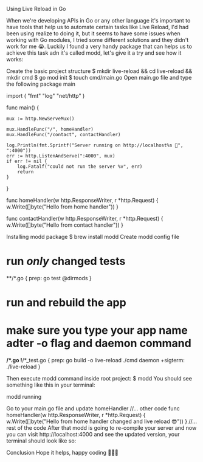 Using Live Reload in Go


When we're developing APIs in Go or any other language it's important to have tools that help us to automate certain tasks like Live Reload, I'd had been using realize to doing it, but it seems to have some issues when working with Go modules, I tried some different solutions and they didn't work for me 😭.
Luckily I found a very handy package that can helps us to achieve this task adn it's called modd, let's give it a try and see how it works:

Create the basic project structure
$ mkdir live-reload && cd live-reload && mkdir cmd
$ go mod init
$ touch cmd/main.go
Open main.go file and type the following
package main

import (
    "fmt"
    "log"
    "net/http"
)

func main() {

    mux := http.NewServeMux()

    mux.HandleFunc("/", homeHandler)
    mux.HandleFunc("/contact", contactHandler)

    log.Println(fmt.Sprintf("Server running on http://localhost%s 🐹", ":4000"))
    err := http.ListenAndServe(":4000", mux)
    if err != nil {
        log.Fatalf("could not run the server %v", err)
        return
    }
}

func homeHandler(w http.ResponseWriter, r *http.Request) {
    w.Write([]byte("Hello from home handler"))
}

func contactHandler(w http.ResponseWriter, r *http.Request) {
    w.Write([]byte("Hello from contact handler"))
}

Installing modd package
$ brew install modd
Create modd config file
# run _only_ changed tests
**/*.go {
    prep: go test @dirmods
}

# run and rebuild the app
# make sure you type your app name adter -o flag and daemon command
**/*.go !**/*_test.go {
    prep: go build -o live-reload ./cmd
    daemon +sigterm: ./live-reload
}

Then execute modd command inside root project:
$ modd
You should see something like this in your terminal:

modd running

Go to your main.go file and update homeHandler
//... other code
func homeHandler(w http.ResponseWriter, r *http.Request) {
    w.Write([]byte("Hello from home handler changed and live reload 😎"))
}
//... rest of the code
After that modd is going to re-compile your server and now you can visit http://localhost:4000 and see the updated version, your terminal should look like so:

Conclusion
Hope it helps, happy coding 👨🏽‍💻
